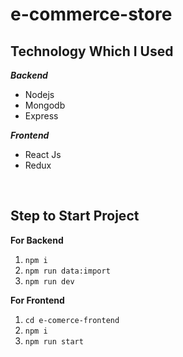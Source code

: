 # e-commerce-store

 ## Technology Which I Used
   ***Backend***
   
 - Nodejs
 - Mongodb
 - Express

 ***Frontend***
 

 - React Js
 - Redux

<br />

 ## Step to Start Project
 

**For Backend** 
 1. `npm i`
 2. `npm run data:import`
 3. `npm run dev`

**For Frontend**

 1. `cd e-comerce-frontend`
 2. `npm i`
 3. `npm run start`


